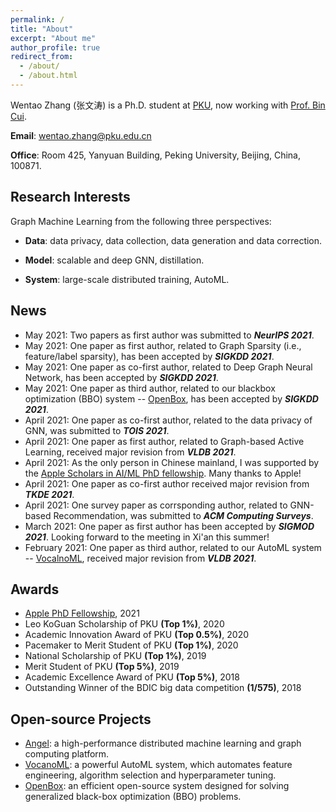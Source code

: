 ```yaml
---
permalink: /
title: "About"
excerpt: "About me"
author_profile: true
redirect_from:
  - /about/
  - /about.html
---
```


Wentao Zhang (张文涛) is a Ph.D. student at [PKU](https://www.pku.edu.cn/), now working with [Prof. Bin Cui](http://net.pku.edu.cn/~cuibin/).

**Email**: wentao.zhang@pku.edu.cn

**Office**: Room 425, Yanyuan Building, Peking University, Beijing, China, 100871.

Research Interests
---
Graph Machine Learning from the following three perspectives:
+ **Data**: data privacy, data collection, data generation and data correction.

+ **Model**: scalable and deep GNN, distillation.

+ **System**: large-scale distributed training, AutoML.

News
------
* May 2021: Two papers as first author was submitted to ***NeurIPS 2021***.
* May 2021: One paper as first author, related to Graph Sparsity (i.e., feature/label sparsity), has been accepted by ***SIGKDD 2021***.
* May 2021: One paper as co-first author, related to Deep Graph Neural Network, has been accepted by ***SIGKDD 2021***.
* May 2021: One paper as third author, related to our blackbox optimization (BBO) system -- [OpenBox](https://open-box.readthedocs.io/en/latest/), has been accepted by ***SIGKDD 2021***.
* April 2021: One paper as co-first author, related to the data privacy of GNN, was submitted to ***TOIS 2021***.
* April 2021: One paper as first author, related to Graph-based Active Learning, received major revision from ***VLDB 2021***.
* April 2021: As the only person in Chinese mainland, I was supported by the [Apple Scholars in AI/ML PhD fellowship](https://machinelearning.apple.com/updates/apple-scholars-aiml-2021). Many thanks to Apple!
* April 2021: One paper as co-first author received major revision from ***TKDE 2021***.
* April 2021: One survey paper as corrsponding author, related to GNN-based Recommendation, was submitted to ***ACM Computing Surveys***.
* March 2021: One paper as first author has been accepted by ***SIGMOD 2021***. Looking forward to the meeting in Xi'an this summer!
* February 2021: One paper as third author, related to our AutoML system -- [VocalnoML](https://github.com/PKU-DAIR/soln-ml), received major revision from ***VLDB 2021***.
<!-- * May-17-2020, Our paper *Individual Fairness for Graph Neural Networks: A Ranking based Approach* has been accepted by SIGKDD 2021. -->

Awards
------
* [Apple PhD Fellowship](https://machinelearning.apple.com/updates/apple-scholars-aiml-2021), 2021
* Leo KoGuan Scholarship of PKU **(Top 1%)**, 2020
* Academic Innovation Award of PKU **(Top 0.5%)**, 2020
* Pacemaker to Merit Student of PKU **(Top 1%)**, 2020
* National Scholarship of PKU **(Top 1%)**, 2019
* Merit Student of PKU **(Top 5%)**, 2019
* Academic Excellence Award of PKU **(Top 5%)**, 2018
* Outstanding Winner of the BDIC big data competition **(1/575)**, 2018



Open-source Projects
------
* [Angel](https://github.com/Angel-ML/angel): a high-performance distributed machine learning and graph computing platform.
* [VocanoML](https://pypi.org/project/soln-ml): a powerful AutoML system, which automates feature engineering, algorithm selection and hyperparameter tuning.
* [OpenBox](https://open-box.readthedocs.io/en/latest): an efficient open-source system designed for solving generalized black-box optimization (BBO) problems.
<!-- * Srimanth Tangedipalli (B.S. in Computer Science @UVa) -->
<!-- * Nitin Maddi (B.S. in Computer Science @UVa) -->

